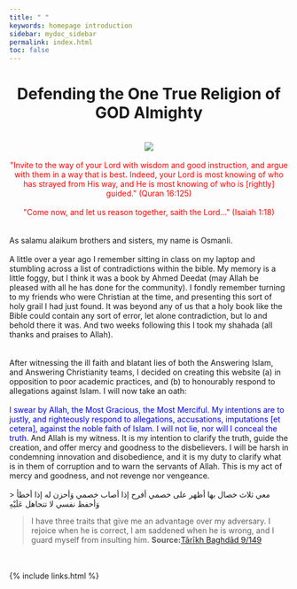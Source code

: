 ```yaml
---
title: " "
keywords: homepage introduction 
sidebar: mydoc_sidebar
permalink: index.html
toc: false
---
```



# <center> Defending the One True Religion of GOD Almighty </center>
<br>
<center> <img src="https://i.ibb.co/nkkXV67/askingtheologylogo350350.png"> </center>
<br>
<center> <span style="color:red;">"Invite to the way of your Lord with wisdom and good instruction, and argue with them in a way that is best. Indeed, your Lord is most knowing of who has strayed from His way, and He is most knowing of who is [rightly] guided." (Quran 16:125)</span> </center>
<br>
<center> <span style="color:red;">"Come now, and let us reason together, saith the Lord..." (Isaiah 1:18)</span> </center>
<br>
<br>
As salamu alaikum brothers and sisters, my name is Osmanli. 
<br>
<br>
A little over a year ago I remember sitting in class on my laptop and stumbling across a list of contradictions within the bible. My memory is a little foggy, but I think it was a book by Ahmed Deedat (may Allah be pleased with all he has done for the community). I fondly remember turning to my friends who were Christian at the time, and presenting this sort of holy grail I had just found. It was beyond any of us that a holy book like the Bible could contain any sort of error, let alone contradiction, but lo and behold there it was. And two weeks following this I took my shahada (all thanks and praises to Allah). 
<br>
<br>
<br>
After witnessing the ill faith and blatant lies of both the Answering Islam, and Answering Christianity teams, I decided on creating this website (a) in opposition to poor academic practices, and (b) to honourably respond to allegations against Islam. I will now take an oath:
<br>
<br>
<span style="color:blue;">I swear by Allah, the Most Gracious, the Most Merciful. My intentions are to justly, and righteously respond to allegations, accusations, imputations [et cetera], against the noble faith of Islam. I will not lie, nor will I conceal the truth. </span>  And Allah is my witness. It is my intention to clarify the truth, guide the creation, and offer mercy and goodness to the disbelievers. I will be harsh in condemning innovation and disobedience, and it is my duty to clarify what is in them of corruption and to warn the servants of Allah. This is my act of mercy and goodness, and not revenge nor vengeance.
<br>
<br>
> معي ثلاث خصال بها أظهر على خصمي أفرح إذا أصاب خصمي وَأحزن له إذا أخطأ وَأحفظ نفسي لا تتجاهل عَلَيْهِ

> I have three traits that give me an advantage over my adversary. I rejoice when he is correct, I am saddened when he is wrong, and I guard myself from insulting him.
**Source:**[Tārīkh Baghdād 9/149](https://www.abuaminaelias.com/dailyhadithonline/2012/07/12/good-will-enemies/)
<br>
<br>
{% include links.html %}
